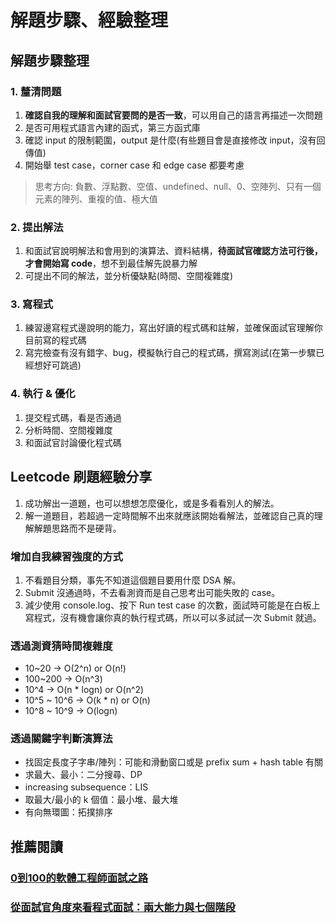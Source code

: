 # 解題步驟、經驗整理

## 解題步驟整理

### 1. 釐清問題

1. **確認自我的理解和面試官要問的是否一致**，可以用自己的語言再描述一次問題
2. 是否可用程式語言內建的函式，第三方函式庫
3. 確認 input 的限制範圍，output 是什麼(有些題目會是直接修改 input，沒有回傳值)
4. 開始舉 test case，corner case 和 edge case 都要考慮

> 思考方向: 負數、浮點數、空值、undefined、null、0、空陣列、只有一個元素的陣列、重複的值、極大值

### 2. 提出解法

1. 和面試官說明解法和會用到的演算法、資料結構，**待面試官確認方法可行後，才會開始寫 code**，想不到最佳解先說暴力解
2. 可提出不同的解法，並分析優缺點(時間、空間複雜度)

### 3. 寫程式

1. 練習邊寫程式邊說明的能力，寫出好讀的程式碼和註解，並確保面試官理解你目前寫的程式碼
2. 寫完檢查有沒有錯字、bug，模擬執行自己的程式碼，撰寫測試(在第一步驟已經想好可跳過)

### 4. 執行 & 優化

1. 提交程式碼，看是否通過
2. 分析時間、空間複雜度
3. 和面試官討論優化程式碼

## Leetcode 刷題經驗分享

1. 成功解出一道題，也可以想想怎麼優化，或是多看看別人的解法。
2. 解一道題目，若超過一定時間解不出來就應該開始看解法，並確認自己真的理解解題思路而不是硬背。

### 增加自我練習強度的方式

1. 不看題目分類，事先不知道這個題目要用什麼 DSA 解。
2. Submit 沒通過時，不去看測資而是自己思考出可能失敗的 case。
3. 減少使用 console.log、按下 Run test case 的次數，面試時可能是在白板上寫程式，沒有機會讓你真的執行程式碼，所以可以多試試一次 Submit 就過。

### 透過測資猜時間複雜度

* 10~20 -> O(2^n) or O(n!)
* 100~200 -> O(n^3)
* 10^4 -> O(n * logn) or O(n^2)
* 10^5 ~ 10^6 -> O(k * n) or O(n)
* 10^8 ~ 10^9 -> O(logn)

### 透過關鍵字判斷演算法

* 找固定長度子字串/陣列：可能和滑動窗口或是 prefix sum + hash table 有關
* 求最大、最小：二分搜尋、DP
* increasing subsequence：LIS
* 取最大/最小的 k 個值：最小堆、最大堆
* 有向無環圖：拓撲排序

## 推薦閱讀

### [0到100的軟體工程師面試之路](https://ithelp.ithome.com.tw/users/20152262/ironman/5615)

### [從面試官角度來看程式面試：兩大能力與七個階段](https://holyisland.blog/coding-interview-steps/)
